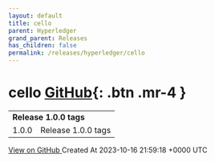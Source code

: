 ```yaml
---
layout: default
title: cello
parent: Hyperledger
grand_parent: Releases
has_children: false
permalink: /releases/hyperledger/cello
---
```


# cello <span class="fs-3 right-align">[GitHub](https://github.com/hyperledger/cello){: .btn .mr-4 }</span>


<div>
    <table>
        <tr>
            <td colspan="2">
                <b>
                    Release 1.0.0 tags
                </b>
            </td>
        </tr>
        <tr>
            <td>
                <span class="chip">
                    1.0.0
                </span>
            </td>
            <td>
                Release 1.0.0 tags
            </td>
        </tr>
    </table>
    <a href="https://github.com/hyperledger/cello/releases/tag/1.0.0" class=".btn">
        View on GitHub
    </a>
    <span class="right-align">
        Created At 2023-10-16 21:59:18 +0000 UTC
    </span>
</div>

